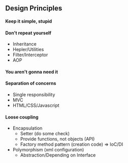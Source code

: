 ## Design Principles
#### Keep it simple, stupid
#### Don't repeat yourself
* Inheritance 
* Hepler/Utilities
* Filter/Interceptor
* AOP
#### You aren't gonna need it
#### Separation of concerns
* Single responsibility
* MVC
* HTML/CSS/Javascript
#### Loose coupling
* Encapsulation
	* Setter (do some check)
	* Provide functions, not objects (API)
	* Factory method pattern (creation code) => IoC/DI
* Polymorphism (xml configuration)
	* Abstraction/Depending on Interface
